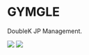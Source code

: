 # GYMGLE
DoubleK JP Management.


<img src="https://capsule-render.vercel.app/api?type=waving&color=BDBDC8&height=150&section=header&text=GYMGLE&fontSize=32&textcolor=white" />
<img src="https://capsule-render.vercel.app/api?type=모양&color=색상코드&height=높이&section=header&text=텍스트&fontSize=텍스트크기" />
